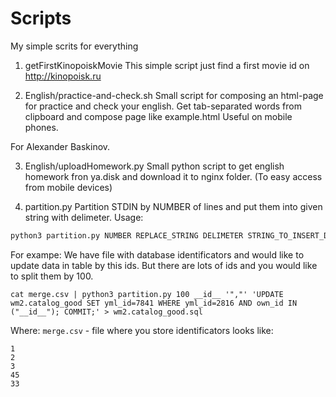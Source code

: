 # Scripts
My simple scrits for everything

1. getFirstKinopoiskMovie
This simple script just find a first movie id on http://kinopoisk.ru

2. English/practice-and-check.sh
Small script for composing an html-page for practice and check your english.
Get tab-separated words from clipboard and compose page like example.html
Useful on mobile phones.

For Alexander Baskinov.

3. English/uploadHomework.py
Small python script to get english homework fron ya.disk and download it to nginx folder. (To easy access from mobile devices)

4. partition.py
Partition STDIN by NUMBER of lines and put them into given string with delimeter.
Usage:
```bash
python3 partition.py NUMBER REPLACE_STRING DELIMETER STRING_TO_INSERT_DATA
```

For exampe:
We have file with database identificators and would like to update data in table by this ids. But there are lots of ids and you would like to split them by 100.

```
cat merge.csv | python3 partition.py 100 __id__ '","' 'UPDATE wm2.catalog_good SET yml_id=7841 WHERE yml_id=2816 AND own_id IN ("__id__"); COMMIT;' > wm2.catalog_good.sql
```
Where:
`merge.csv` -  file where you store identificators looks like:
```
1
2
3
45
33
```



